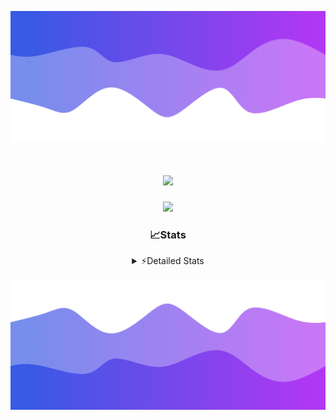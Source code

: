 ![Header](./header.png)
<div align="center">

<h1 align="center">
  <a href="https://git.io/typing-svg">
    <img src="https://readme-typing-svg.herokuapp.com/?lines=Hello,+There!+👋;This+is+chicho.;CEO+on+Hely+Development....;&center=true&size=25">
  </a>
</h1>
  
<p align="center">
  <img src="https://lanyard.cnrad.dev/api/852683595378196480" />
</p>

### 📈Stats
<details>
    <summary> ⚡Detailed Stats</summary>
    <br/>

<!--START_SECTION:waka-->
![Code Time](http://img.shields.io/badge/Code%20Time-242%20hrs%2054%20mins-blue)

![Profile Views](http://img.shields.io/badge/Profile%20Views-3-blue)

**🐱 My GitHub Data** 

> 📦 42.4 kB Used in GitHub's Storage 
 > 
> 🏆 22 Contributions in the Year 2023
 > 
> 🚫 Not Opted to Hire
 > 
> 📜 7 Public Repositories 
 > 
> 🔑 9 Private Repositories 
 > 
**I'm a Night 🦉** 

```text
🌞 Morning                15 commits          ██░░░░░░░░░░░░░░░░░░░░░░░   07.04 % 
🌆 Daytime                28 commits          ███░░░░░░░░░░░░░░░░░░░░░░   13.15 % 
🌃 Evening                105 commits         ████████████░░░░░░░░░░░░░   49.30 % 
🌙 Night                  65 commits          ████████░░░░░░░░░░░░░░░░░   30.52 % 
```
📅 **I'm Most Productive on Tuesday** 

```text
Monday                   13 commits          ██░░░░░░░░░░░░░░░░░░░░░░░   06.10 % 
Tuesday                  42 commits          █████░░░░░░░░░░░░░░░░░░░░   19.72 % 
Wednesday                42 commits          █████░░░░░░░░░░░░░░░░░░░░   19.72 % 
Thursday                 25 commits          ███░░░░░░░░░░░░░░░░░░░░░░   11.74 % 
Friday                   33 commits          ████░░░░░░░░░░░░░░░░░░░░░   15.49 % 
Saturday                 23 commits          ███░░░░░░░░░░░░░░░░░░░░░░   10.80 % 
Sunday                   35 commits          ████░░░░░░░░░░░░░░░░░░░░░   16.43 % 
```


📊 **This Week I Spent My Time On** 

```text
🕑︎ Time Zone: America/Argentina/Buenos_Aires

💬 Programming Languages: 
Python                   3 hrs 19 mins       █████████████░░░░░░░░░░░░   51.22 % 
C++                      1 hr 11 mins        █████░░░░░░░░░░░░░░░░░░░░   18.28 % 
HTML                     1 hr 2 mins         ████░░░░░░░░░░░░░░░░░░░░░   16.04 % 
SCSS                     36 mins             ██░░░░░░░░░░░░░░░░░░░░░░░   09.27 % 
C#                       12 mins             █░░░░░░░░░░░░░░░░░░░░░░░░   03.18 % 

🔥 Editors: 
VS Code                  4 hrs 59 mins       ███████████████████░░░░░░   76.66 % 
Visual Studio            1 hr 31 mins        ██████░░░░░░░░░░░░░░░░░░░   23.34 % 

🐱‍💻 Projects: 
Unknown Project          3 hrs 34 mins       ██████████████░░░░░░░░░░░   54.85 % 
pagina-1                 1 hr 15 mins        █████░░░░░░░░░░░░░░░░░░░░   19.28 % 
InfantryCheats           58 mins             ████░░░░░░░░░░░░░░░░░░░░░   14.94 % 
Hate                     19 mins             █░░░░░░░░░░░░░░░░░░░░░░░░   05.04 % 
FiveM                    10 mins             █░░░░░░░░░░░░░░░░░░░░░░░░   02.59 % 

💻 Operating System: 
Windows                  6 hrs 30 mins       █████████████████████████   100.00 % 
```

**I Mostly Code in JavaScript** 

```text
JavaScript               8 repos             █████████░░░░░░░░░░░░░░░░   36.36 % 
CSS                      3 repos             ███░░░░░░░░░░░░░░░░░░░░░░   13.64 % 
HTML                     2 repos             ██░░░░░░░░░░░░░░░░░░░░░░░   09.09 % 
C#                       2 repos             ██░░░░░░░░░░░░░░░░░░░░░░░   09.09 % 
Batchfile                1 repo              █░░░░░░░░░░░░░░░░░░░░░░░░   04.55 % 
```




 Last Updated on 01/08/2023 11:09:51 UTC
<!--END_SECTION:waka-->
</details>

![Footer](./footer.png)
